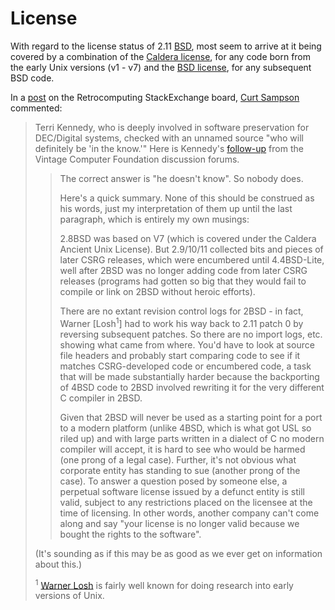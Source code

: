 # License

With regard to the license status of 2.11 [BSD](https://en.wikipedia.org/wiki/Berkeley_Software_Distribution), most seem to arrive at it being covered by a combination of the [Caldera license](Caldera-license.pdf), for any code born from the early Unix versions (v1 - v7) and the [BSD license](https://en.wikipedia.org/wiki/BSD_licenses), for any subsequent BSD code.

In a [post](https://retrocomputing.stackexchange.com/questions/30360/is-2-11bsd-source-code-encumbered) on the Retrocomputing StackExchange board, [Curt Sampson](https://retrocomputing.stackexchange.com/users/7208/cjs) commented:

> Terri Kennedy, who is deeply involved in software preservation for DEC/Digital systems, checked with an unnamed source "who will definitely be 'in the know.'" Here is Kennedy's [follow-up](https://forum.vcfed.org/index.php?threads/pdp-11-os-licensing-physical-machines.1248991/#post-1396403) from the Vintage Computer Foundation discussion forums.
>
> > The correct answer is "he doesn't know". So nobody does.
> >
> > Here's a quick summary. None of this should be construed as his words, just my interpretation of them up until the last paragraph, which is entirely my own musings:
> >
> > 2.8BSD was based on V7 (which is covered under the Caldera Ancient Unix License). But 2.9/10/11 collected bits and pieces of later CSRG releases, which were encumbered until 4.4BSD-Lite, well after 2BSD was no longer adding code from later CSRG releases (programs had gotten so big that they would fail to compile or link on 2BSD without heroic efforts).
> >
> > There are no extant revision control logs for 2BSD - in fact, Warner [Losh<sup>1</sup>] had to work his way back to 2.11 patch 0 by reversing subsequent patches. So there are no import logs, etc. showing what came from where. You'd have to look at source file headers and probably start comparing code to see if it matches CSRG-developed code or encumbered code, a task that will be made substantially harder because the backporting of 4BSD code to 2BSD involved rewriting it for the very different C compiler in 2BSD.
> > 
> > Given that 2BSD will never be used as a starting point for a port to a modern platform (unlike 4BSD, which is what got USL so riled up) and with large parts written in a dialect of C no modern compiler will accept, it is hard to see who would be harmed (one prong of a legal case). Further, it's not obvious what corporate entity has standing to sue (another prong of the case). To answer a question posed by someone else, a perpetual software license issued by a defunct entity is still valid, subject to any restrictions placed on the licensee at the time of licensing. In other words, another company can't come along and say "your license is no longer valid because we bought the rights to the software".
> 
> (It's sounding as if this may be as good as we ever get on information about this.)
> 
> <sup>1</sup> [Warner Losh](https://archive.fosdem.org/2020/interviews/warner-losh/) is fairly well known for doing research into early versions of Unix.


